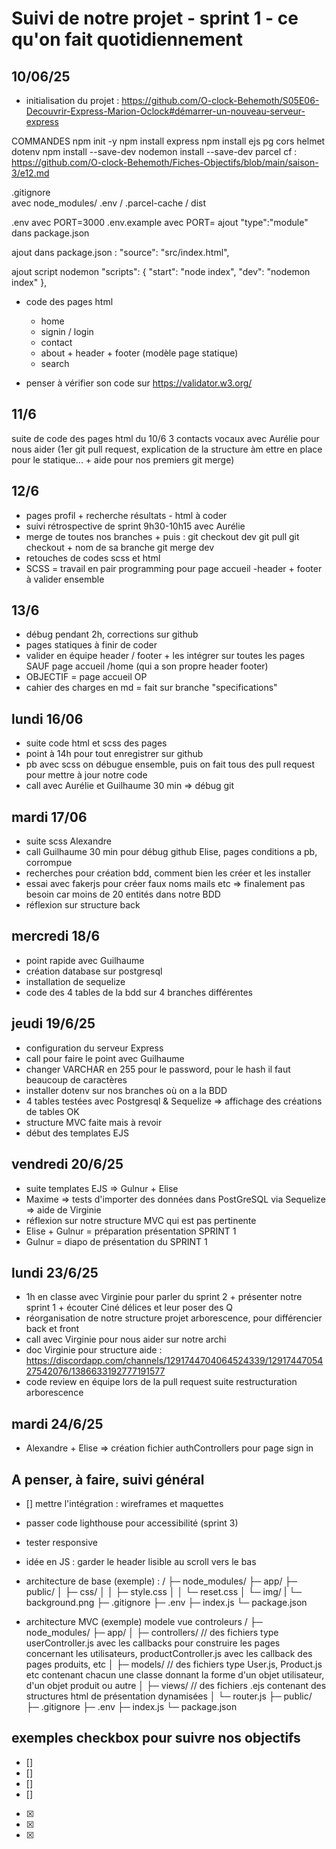 # Suivi de notre projet - sprint 1 - ce qu'on fait quotidiennement

## 10/06/25
- initialisation du projet : https://github.com/O-clock-Behemoth/S05E06-Decouvrir-Express-Marion-Oclock#démarrer-un-nouveau-serveur-express 

COMMANDES
npm init -y
npm install express
npm install ejs pg cors helmet dotenv
npm install --save-dev nodemon
install --save-dev parcel
        cf : https://github.com/O-clock-Behemoth/Fiches-Objectifs/blob/main/saison-3/e12.md 


.gitignore  
            avec node_modules/ .env / .parcel-cache / dist 

.env avec PORT=3000
.env.example avec PORT=
ajout "type":"module" dans package.json

ajout dans package.json : "source": "src/index.html",

ajout script nodemon
            "scripts": {
                "start": "node index",
                "dev": "nodemon index"
            },


- code des pages html
    - home
    - signin / login
    - contact
    - about + header + footer (modèle page statique)
    - search
    
- penser à vérifier son code sur https://validator.w3.org/


## 11/6
suite de code des pages html du 10/6
3 contacts vocaux avec Aurélie pour nous aider (1er git pull request, explication de la structure àm ettre en place pour le statique... + aide pour nos premiers git merge)


## 12/6
- pages profil + recherche résultats - html à coder
- suivi rétrospective de sprint 9h30-10h15 avec Aurélie
- merge de toutes nos branches + 
        puis : git checkout dev
        git pull
        git checkout + nom de sa branche
        git merge dev
- retouches de codes scss et html
- SCSS = travail en pair programming pour page accueil
-header + footer à valider ensemble


## 13/6
- débug pendant 2h, corrections sur github
- pages statiques à finir de coder
- valider en équipe header / footer + les intégrer sur toutes les pages SAUF page accueil /home (qui a son propre header footer)
- OBJECTIF = page accueil OP
- cahier des charges en md = fait sur branche "specifications"


## lundi 16/06

- suite code html et scss des pages
- point à 14h pour tout enregistrer sur github
- pb avec scss on débugue ensemble, puis on fait tous des pull request pour mettre à jour notre code
- call avec Aurélie et Guilhaume 30 min => débug git

## mardi 17/06

- suite scss Alexandre
- call Guilhaume 30 min pour débug github Elise, pages conditions a pb, corrompue
- recherches pour création bdd, comment bien les créer et les installer
- essai avec fakerjs pour créer faux noms mails etc => finalement pas besoin car moins de 20 entités dans notre BDD
- réflexion sur structure back

## mercredi 18/6

- point rapide avec Guilhaume
- création database sur postgresql
- installation de sequelize
- code des 4 tables de la bdd sur 4 branches différentes

## jeudi 19/6/25

- configuration du serveur Express
- call pour faire le point avec Guilhaume
- changer VARCHAR en 255 pour le password, pour le hash il faut beaucoup de caractères
- installer dotenv sur nos branches où on a la BDD
- 4 tables testées avec Postgresql & Sequelize => affichage des créations de tables OK
- structure MVC faite mais à revoir
- début des templates EJS

## vendredi 20/6/25

- suite templates EJS => Gulnur + Elise
- Maxime => tests d'importer des données dans PostGreSQL via Sequelize => aide de Virginie 
- réflexion sur notre structure MVC qui est pas pertinente
- Elise + Gulnur = préparation présentation SPRINT 1
- Gulnur = diapo de présentation du SPRINT 1

## lundi 23/6/25

- 1h en classe avec Virginie pour parler du sprint 2 + présenter notre sprint 1 + écouter Ciné délices et leur poser des Q
- réorganisation de notre structure projet arborescence, pour différencier back et front
- call avec Virginie pour nous aider sur notre archi 
- doc Virginie pour structure aide : https://discordapp.com/channels/1291744704064524339/1291744705427542076/1386633192777191577
- code review en équipe lors de la pull request suite restructuration arborescence

## mardi 24/6/25

- Alexandre + Elise => création fichier authControllers pour page sign in





## A penser, à faire, suivi général

- []  mettre l'intégration : wireframes et maquettes
- passer code lighthouse pour accessibilité (sprint 3)
- tester responsive
- idée en JS : garder le header lisible au scroll vers le bas


- architecture de base (exemple) : 
/
├─ node_modules/
├─ app/
├─ public/
│  ├─ css/
│  │  ├─ style.css
│  │  └─ reset.css
│  └─ img/
|     └─ background.png
├─ .gitignore
├─ .env
├─ index.js
└─ package.json

- architecture MVC (exemple) modele vue controleurs
/
├─ node_modules/
├─ app/
│  ├─ controllers/    // des fichiers type userController.js avec les callbacks pour construire les pages concernant les utilisateurs, productController.js avec les callback des pages produits, etc
│  ├─ models/         // des fichiers type User.js, Product.js etc contenant chacun une classe donnant la forme d'un objet utilisateur, d'un objet produit ou autre
│  ├─ views/          // des fichiers .ejs contenant des structures html de présentation dynamisées
│  └─ router.js
├─ public/
├─ .gitignore
├─ .env
├─ index.js
└─ package.json


## exemples checkbox pour suivre nos objectifs
- []  
- []  
- []  
- []  
- [x]  
- [x]  
- [x]  


